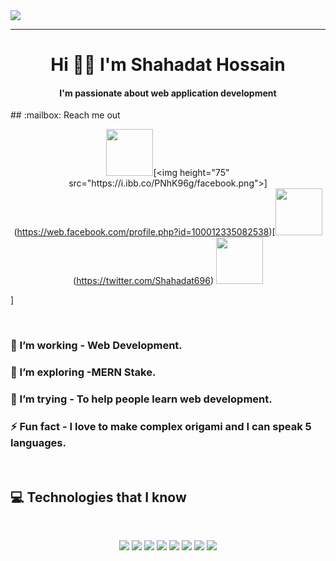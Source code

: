 <div><img src="https://i.ibb.co/n00swgj/Shahadat-s-Banner.jpg"></div>
<hr>
<h1 align="center">
Hi 👋🏻 I'm Shahadat Hossain
</h1>
</hr>
<h4 align="center"> I'm passionate about web application development </h4>
## :mailbox: Reach me out

<br />

[<p align="center"><img height="75" src="https://i.ibb.co/nbPXvDd/linkdin.png">]([https://www.linkedin.com/in/md-shahadat-hossain-a4388a221/](https://www.linkedin.com/in/md-shahadat-hossain-a4388a221/))[<img height="75" src="https://i.ibb.co/PNhK96g/facebook.png">](https://web.facebook.com/profile.php?id=100012335082538)[<img height="75" src="https://i.ibb.co/RTJFD8x/twitter.png"> (https://twitter.com/Shahadat696) [<img height="75" src="https://i.ibb.co/pZnH98X/instagram.png">](https://www.instagram.com/shahadat_hossain_mq/)</p>]

<br />


### 🔭 I’m working - Web Development. 
### 🌱 I’m exploring -MERN Stake.  
### 🤔 I’m trying - To help people learn web development. 
### ⚡ Fun fact - I love to make complex origami and I can speak 5 languages.


<br />

## :computer: Technologies that I know
<br>
<p align="center">
<img src="https://github.com/mir-hussain/mir-hussain/blob/main/images/icons/HTML.png"/>
<img src="https://github.com/mir-hussain/mir-hussain/blob/main/images/icons/css.png"/>
<img src="https://github.com/mir-hussain/mir-hussain/blob/main/images/icons/JavaScript.png"/>
<img src="https://github.com/mir-hussain/mir-hussain/blob/main/images/icons/react.png"/>
<img src="https://github.com/mir-hussain/mir-hussain/blob/main/images/icons/tailwind.png"/>
<img src="https://github.com/mir-hussain/mir-hussain/blob/main/images/icons/Bootsrap.png"/>
<img src="https://github.com/mir-hussain/mir-hussain/blob/main/images/icons/node.png"/>
<img src="https://github.com/mir-hussain/mir-hussain/blob/main/images/icons/express.png"/>
</p><br/>





